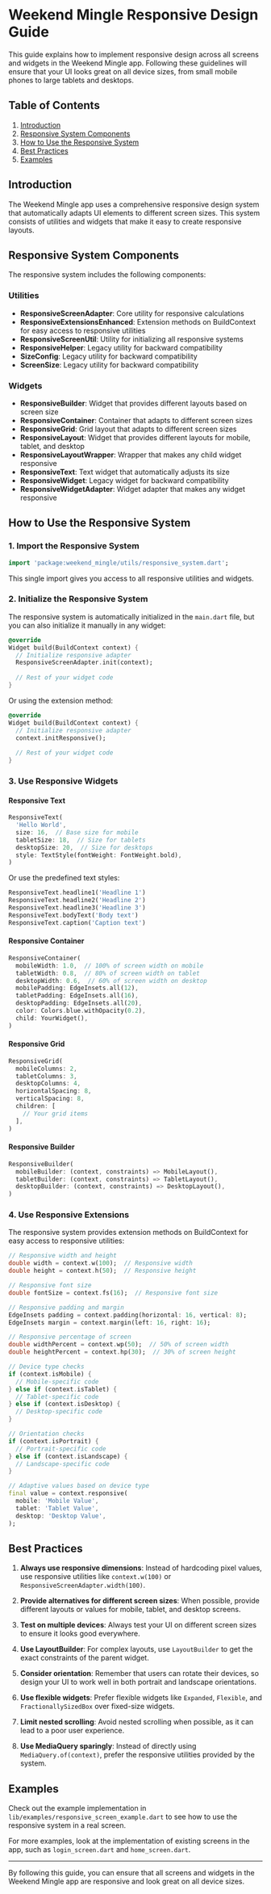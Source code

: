 # Weekend Mingle Responsive Design Guide

This guide explains how to implement responsive design across all screens and widgets in the Weekend Mingle app. Following these guidelines will ensure that your UI looks great on all device sizes, from small mobile phones to large tablets and desktops.

## Table of Contents

1. [Introduction](#introduction)
2. [Responsive System Components](#responsive-system-components)
3. [How to Use the Responsive System](#how-to-use-the-responsive-system)
4. [Best Practices](#best-practices)
5. [Examples](#examples)

## Introduction

The Weekend Mingle app uses a comprehensive responsive design system that automatically adapts UI elements to different screen sizes. This system consists of utilities and widgets that make it easy to create responsive layouts.

## Responsive System Components

The responsive system includes the following components:

### Utilities

- **ResponsiveScreenAdapter**: Core utility for responsive calculations
- **ResponsiveExtensionsEnhanced**: Extension methods on BuildContext for easy access to responsive utilities
- **ResponsiveScreenUtil**: Utility for initializing all responsive systems
- **ResponsiveHelper**: Legacy utility for backward compatibility
- **SizeConfig**: Legacy utility for backward compatibility
- **ScreenSize**: Legacy utility for backward compatibility

### Widgets

- **ResponsiveBuilder**: Widget that provides different layouts based on screen size
- **ResponsiveContainer**: Container that adapts to different screen sizes
- **ResponsiveGrid**: Grid layout that adapts to different screen sizes
- **ResponsiveLayout**: Widget that provides different layouts for mobile, tablet, and desktop
- **ResponsiveLayoutWrapper**: Wrapper that makes any child widget responsive
- **ResponsiveText**: Text widget that automatically adjusts its size
- **ResponsiveWidget**: Legacy widget for backward compatibility
- **ResponsiveWidgetAdapter**: Widget adapter that makes any widget responsive

## How to Use the Responsive System

### 1. Import the Responsive System

```dart
import 'package:weekend_mingle/utils/responsive_system.dart';
```

This single import gives you access to all responsive utilities and widgets.

### 2. Initialize the Responsive System

The responsive system is automatically initialized in the `main.dart` file, but you can also initialize it manually in any widget:

```dart
@override
Widget build(BuildContext context) {
  // Initialize responsive adapter
  ResponsiveScreenAdapter.init(context);
  
  // Rest of your widget code
}
```

Or using the extension method:

```dart
@override
Widget build(BuildContext context) {
  // Initialize responsive adapter
  context.initResponsive();
  
  // Rest of your widget code
}
```

### 3. Use Responsive Widgets

#### Responsive Text

```dart
ResponsiveText(
  'Hello World',
  size: 16,  // Base size for mobile
  tabletSize: 18,  // Size for tablets
  desktopSize: 20,  // Size for desktops
  style: TextStyle(fontWeight: FontWeight.bold),
)
```

Or use the predefined text styles:

```dart
ResponsiveText.headline1('Headline 1')
ResponsiveText.headline2('Headline 2')
ResponsiveText.headline3('Headline 3')
ResponsiveText.bodyText('Body text')
ResponsiveText.caption('Caption text')
```

#### Responsive Container

```dart
ResponsiveContainer(
  mobileWidth: 1.0,  // 100% of screen width on mobile
  tabletWidth: 0.8,  // 80% of screen width on tablet
  desktopWidth: 0.6,  // 60% of screen width on desktop
  mobilePadding: EdgeInsets.all(12),
  tabletPadding: EdgeInsets.all(16),
  desktopPadding: EdgeInsets.all(20),
  color: Colors.blue.withOpacity(0.2),
  child: YourWidget(),
)
```

#### Responsive Grid

```dart
ResponsiveGrid(
  mobileColumns: 2,
  tabletColumns: 3,
  desktopColumns: 4,
  horizontalSpacing: 8,
  verticalSpacing: 8,
  children: [
    // Your grid items
  ],
)
```

#### Responsive Builder

```dart
ResponsiveBuilder(
  mobileBuilder: (context, constraints) => MobileLayout(),
  tabletBuilder: (context, constraints) => TabletLayout(),
  desktopBuilder: (context, constraints) => DesktopLayout(),
)
```

### 4. Use Responsive Extensions

The responsive system provides extension methods on BuildContext for easy access to responsive utilities:

```dart
// Responsive width and height
double width = context.w(100);  // Responsive width
double height = context.h(50);  // Responsive height

// Responsive font size
double fontSize = context.fs(16);  // Responsive font size

// Responsive padding and margin
EdgeInsets padding = context.padding(horizontal: 16, vertical: 8);
EdgeInsets margin = context.margin(left: 16, right: 16);

// Responsive percentage of screen
double widthPercent = context.wp(50);  // 50% of screen width
double heightPercent = context.hp(30);  // 30% of screen height

// Device type checks
if (context.isMobile) {
  // Mobile-specific code
} else if (context.isTablet) {
  // Tablet-specific code
} else if (context.isDesktop) {
  // Desktop-specific code
}

// Orientation checks
if (context.isPortrait) {
  // Portrait-specific code
} else if (context.isLandscape) {
  // Landscape-specific code
}

// Adaptive values based on device type
final value = context.responsive(
  mobile: 'Mobile Value',
  tablet: 'Tablet Value',
  desktop: 'Desktop Value',
);
```

## Best Practices

1. **Always use responsive dimensions**: Instead of hardcoding pixel values, use responsive utilities like `context.w(100)` or `ResponsiveScreenAdapter.width(100)`.

2. **Provide alternatives for different screen sizes**: When possible, provide different layouts or values for mobile, tablet, and desktop screens.

3. **Test on multiple devices**: Always test your UI on different screen sizes to ensure it looks good everywhere.

4. **Use LayoutBuilder**: For complex layouts, use `LayoutBuilder` to get the exact constraints of the parent widget.

5. **Consider orientation**: Remember that users can rotate their devices, so design your UI to work well in both portrait and landscape orientations.

6. **Use flexible widgets**: Prefer flexible widgets like `Expanded`, `Flexible`, and `FractionallySizedBox` over fixed-size widgets.

7. **Limit nested scrolling**: Avoid nested scrolling when possible, as it can lead to a poor user experience.

8. **Use MediaQuery sparingly**: Instead of directly using `MediaQuery.of(context)`, prefer the responsive utilities provided by the system.

## Examples

Check out the example implementation in `lib/examples/responsive_screen_example.dart` to see how to use the responsive system in a real screen.

For more examples, look at the implementation of existing screens in the app, such as `login_screen.dart` and `home_screen.dart`.

---

By following this guide, you can ensure that all screens and widgets in the Weekend Mingle app are responsive and look great on all device sizes.